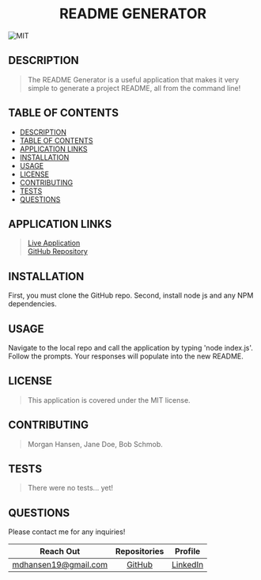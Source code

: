 
# <div align="center">**README GENERATOR**</div>   
![MIT](https://img.shields.io/badge/License-MIT-blue.svg)  
    
## **DESCRIPTION**   
> The README Generator is a useful application that makes it very simple to generate a project README, all from the command line!  
    
## **TABLE OF CONTENTS**  
* [DESCRIPTION](#DESCRIPTION)  
* [TABLE OF CONTENTS](#TABLE-OF-CONTENTS)  
* [APPLICATION LINKS](#APPLICATION-LINKS) 
* [INSTALLATION](#INSTALLATION)  
* [USAGE](#USAGE)  
* [LICENSE](#LICENSE)  
* [CONTRIBUTING](#CONTRIBUTING)  
* [TESTS](#TESTS)  
* [QUESTIONS](#QUESTIONS)  
    
## **APPLICATION LINKS**   
> [Live Application](www.cat-bounce.com)  
> [GitHub Repository](www.github.com/mhans19)  
    
## **INSTALLATION**   
First, you must clone the GitHub repo. Second, install node js and any NPM dependencies.  
    
## **USAGE**  
Navigate to the local repo and call the application by typing 'node index.js'. Follow the prompts. Your responses will populate into the new README.  
    
## **LICENSE**  
> This application is covered under the MIT license.
    
## **CONTRIBUTING**  
> Morgan Hansen, Jane Doe, Bob Schmob.  
    
## **TESTS**  
> There were no tests... yet!   
    
## **QUESTIONS**  
Please contact me for any inquiries!  

| Reach Out | Repositories | Profile |  
| :------: | :------: |  :------: |  
| <mdhansen19@gmail.com> | [GitHub](www.github.com/mhans19) |  [LinkedIn](www.linkedin.com/mhans19) |   

